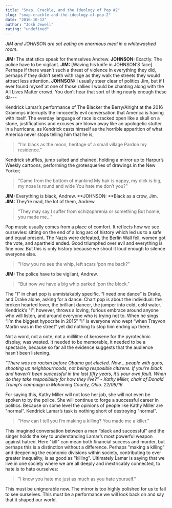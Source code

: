 ```yaml
---
title: "Snap, Crackle, and the Ideology of Pop #2"
slug: "snap-crackle-and-the-ideology-of-pop-2"
date: "2016-10-12"
author: "Josh Jewell"
rating: "undefined"
---
```


_JIM and JOHNSON are sat eating an enormous meal in a whitewashed room_.

**JIM:** The statistics speak for themselves Andrew. **JOHNSON:** Exactly. The police have to be vigilant. **JIM:** \[Waving his knife in JOHNSON’S face\] Perhaps if there wasn’t such a threat of violence in everything they did, perhaps if they didn’t seeth with rage as they walk the streets they would attract less attention. **JOHNSON:** I usually steer clear of politics Jim, but if I ever found myself at one of those rallies I would be chanting along with the All Lives Matter crowd. You don’t hear that sort of thing nearly enough these da---

Kendrick Lamar’s performance of The Blacker the Berry/Alright at the 2016 Grammys interrupts the innocently evil conversation that America is having with itself. The everday language of race is cracked open like a skull on a stone, justifications and excuses are blown away like an apologetic stutter in a hurricane, as Kendrick casts himself as the horrible apparition of what America never stops telling him that he is,

> "I’m black as the moon, heritage of a small village Pardon my residence."

Kendrick shuffles, jump suited and chained, holding a mirror up to Harpur’s Weekly cartoons, performing the grotesqueries of drawings in the New Yorker;

> "Came from the bottom of mankind My hair is nappy, my dick is big, my nose is round and wide You hate me don’t you?"

**JIM:** Everything is black, Andrew. **JOHNSON: **Black as a crow, Jim. **JIM:** They’re mad, the lot of them, Andrew.

> "They may say I suffer from schizophrenia or something But homie, you made me…"

Pop music usually comes from a place of comfort. It reflects how we see oursevles: sitting on the end of a long arc of history which led us to a safe and equal present. The Nazis were defeated, the Berlin Wall fell, women got the vote, and apartheid ended. Good triumphed over evil and everything is fine now. But this is only history because we shout it loud enough to silence everyone else.

> "How you no see the whip, left scars ‘pon me back?"

**JIM:** The police have to be vigilant, Andrew.

> "But now we have a big whip parked ‘pon the block."

The "I" in chart pop is unmistakably specific. “I need one dance” is Drake, and Drake alone, asking for a dance. Chart pop is about the individual: the broken hearted lover, the brilliant dancer, the jumper into cold, cold water. Kendrick’s "I", however, throws a loving, furious embrace around anyone who will listen, and around everyone who is trying not to. When he sings “I’m the biggest hypocrite in 2015” "I" is everyone who wept “when Trayvon Martin was in the street” yet did nothing to stop him ending up there.

Not a word, not a note, not a millilitre of kerosene for the pyrotechnic display, was wasted. It needed to be memorable, it needed to be a spectacle, because so far all the evidence suggests that the audience hasn’t been listening.

_“There was no racism before Obama got elected. Now… people with guns, shooting up neighbourhoods, not being resposible citizens. If you’re black and haven’t been successful in the last fifty years, it’s your own fault. When do they take resposibility for how they live?” - Kathy Miller, chair of Donald Trump’s campaign in Mahoning County, Ohio. 22/09/16_

For saying this, Kathy Miller will not lose her job, she will not even be spoken to by the police. She will continue to forge a successful career in politics. Because on some level the opinions of people like Kathy Miller are "normal". Kendrick Lamar’s task is nothing short of destroying "normal".

> "How can I tell you I’m making a killing? You made me a killer."

This imagined conversation between a man “black and successful” and the singer holds the key to understanding Lamar’s most powerful weapon against hatred. Here "kill" can mean both financial success and murder, but perhaps this is a distinction without a difference. Perhaps "making a killing" and deepening the economic divisions within society, contributing to ever greater inequality, is as good as "killing". Ultimately Lamar is saying that we live in one society where we are all deeply and inextricably connected, to hate is to hate ourselves:

> "I know you hate me just as much as you hate yourself."

This must be unignorable now. The mirror is too highly polished for us to fail to see ourselves. This must be a performance we will look back on and say that it shaped our world.
